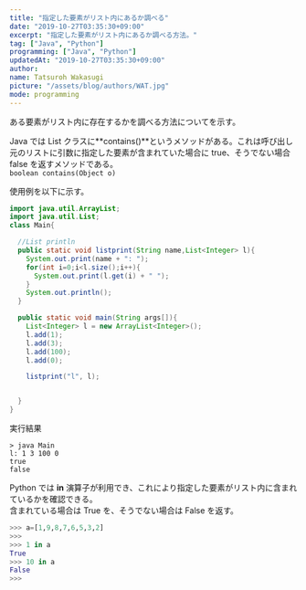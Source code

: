```yaml
---
title: "指定した要素がリスト内にあるか調べる"
date: "2019-10-27T03:35:30+09:00"
excerpt: "指定した要素がリスト内にあるか調べる方法。"
tag: ["Java", "Python"]
programming: ["Java", "Python"]
updatedAt: "2019-10-27T03:35:30+09:00"
author:
name: Tatsuroh Wakasugi
picture: "/assets/blog/authors/WAT.jpg"
mode: programming
---
```


ある要素がリスト内に存在するかを調べる方法についてを示す。

<div class="note_content_by_programming_language" id="note_content_Java">

Java では List クラスに**contains()**というメソッドがある。これは呼び出し元のリストに引数に指定した要素が含まれていた場合に true、そうでない場合 false を返すメソッドである。  
`boolean contains(Object o)`

使用例を以下に示す。

```java
import java.util.ArrayList;
import java.util.List;
class Main{

  //List println
  public static void listprint(String name,List<Integer> l){
    System.out.print(name + ": ");
    for(int i=0;i<l.size();i++){
      System.out.print(l.get(i) + " ");
    }
    System.out.println();
  }

  public static void main(String args[]){
    List<Integer> l = new ArrayList<Integer>();
    l.add(1);
    l.add(3);
    l.add(100);
    l.add(0);

    listprint("l", l);


  }
}
```

実行結果

```
> java Main
l: 1 3 100 0
true
false
```

</div>
<div class="note_content_by_programming_language" id="note_content_Python">

Python では **in** 演算子が利用でき、これにより指定した要素がリスト内に含まれているかを確認できる。  
含まれている場合は True を、そうでない場合は False を返す。

```python
>>> a=[1,9,8,7,6,5,3,2]
>>>
>>> 1 in a
True
>>> 10 in a
False
>>>
```

</div>

